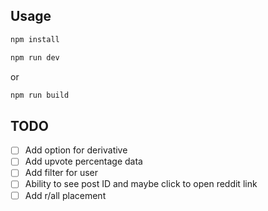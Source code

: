 ## Usage

```bash
npm install
```

```bash
npm run dev
```

or

```bash
npm run build
```

## TODO

- [ ] Add option for derivative
- [ ] Add upvote percentage data
- [ ] Add filter for user
- [ ] Ability to see post ID and maybe click to open reddit link
- [ ] Add r/all placement

